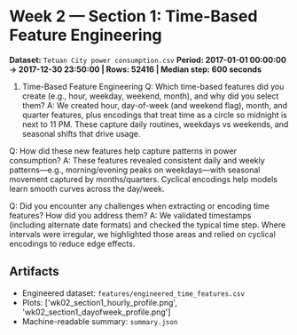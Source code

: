 # Week 2 — Section 1: Time-Based Feature Engineering

**Dataset:** `Tetuan City power consumption.csv`
**Period: 2017-01-01 00:00:00 → 2017-12-30 23:50:00 | Rows: 52416 | Median step: 600 seconds**

1. Time-Based Feature Engineering
Q: Which time-based features did you create (e.g., hour, weekday, weekend, month), and why did you select them?
A: We created hour, day-of-week (and weekend flag), month, and quarter features, plus encodings that treat time as a circle so midnight is next to 11 PM. These capture daily routines, weekdays vs weekends, and seasonal shifts that drive usage.

Q: How did these new features help capture patterns in power consumption?
A: These features revealed consistent daily and weekly patterns—e.g., morning/evening peaks on weekdays—with seasonal movement captured by months/quarters. Cyclical encodings help models learn smooth curves across the day/week.

Q: Did you encounter any challenges when extracting or encoding time features? How did you address them?
A: We validated timestamps (including alternate date formats) and checked the typical time step. Where intervals were irregular, we highlighted those areas and relied on cyclical encodings to reduce edge effects.

## Artifacts
- Engineered dataset: `features/engineered_time_features.csv`
- Plots: ['wk02_section1_hourly_profile.png', 'wk02_section1_dayofweek_profile.png']
- Machine-readable summary: `summary.json`